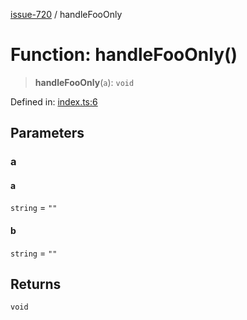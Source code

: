 [issue-720](../README.md) / handleFooOnly

# Function: handleFooOnly()

> **handleFooOnly**(`a`): `void`

Defined in: [index.ts:6](https://github.com/typedoc2md/typedoc-plugin-markdown-scratchpad/blob/48b5b9ad70e31a4945755ce259ea933839e4cb5c/issues/720/src/index.ts#L6)

## Parameters

### a

#### a

`string` = `""`

#### b

`string` = `""`

## Returns

`void`
